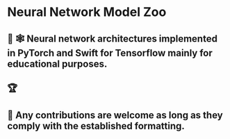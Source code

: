 # Neural Network Model Zoo

## :brain: :spider_web: Neural network architectures implemented in PyTorch and Swift for Tensorflow mainly for educational purposes.

## :trophy: 

## :monocle_face: Any contributions are welcome as long as they comply with the established formatting.
